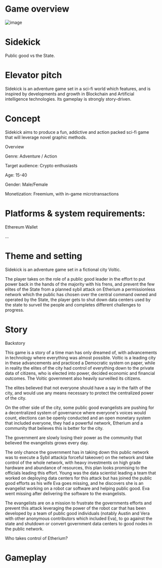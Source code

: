 # Game overview

![image](https://github.com/EngrGord/SideKick/blob/main/assets/futuristic-city-landscape-vector-27449986.jpg)


# Sidekick

Public good vs the State.

# Elevator pitch

Sidekick is an adventure game set in a sci-fi world which features, and is inspired by developments and growth in Blockchain and Artificial intelligence technologies. Its gameplay is strongly story-driven.

# Concept
Sidekick aims to produce a fun, addictive and action packed sci-fi game that will leverage novel graphic methods.

Overview

Genre: Adventure / Action

Target audience: Crypto enthusiasts

Age: 15-40

Gender: Male/Female

Monetization: Freemium, with in-game microtransactions

# Platforms & system requirements:  

Ethereum Wallet

...

# Theme and setting

Sidekick is an adventure game set in a fictional city Voltic. 

The player takes on the role of a public good leader in the effort to put power back in the hands of  the majority with his frens, and prevent the few elites of the State from a planned sybil attack on Etherium a permissionless network which the public has chosen over the central command owned and operated by the State, the player gets to shut down data centers used by the state to surveil the people and completes different challenges to progress.


# Story
Backstory


This game is a story of a time man has only dreamed of, with advancements in technology where everything was almost possible. Voltic is a leading city in these advancements and practiced a Democratic system on paper, while in reality the elites of the city had control of everything down to the private data of citizens, who is elected into power, decided economic and financial outcomes. The Voltic government also heavily surveilled its citizens.

The elites believed that not everyone should have a say in the faith of the city, and would use any means necessary to protect the centralized power of the city.

 On the other side of the city, some public good evangelists are pushing for a decentralized system of governance where everyone's voices would count, elections can be openly conducted and an open monetary system that included everyone, they had a powerful network, Etherium and a community that believes this is better for the city.

The government are slowly losing their power as the community that believed the evangelists grows every day.

The only chance the government has in taking down this public network was to execute a Sybil attack(a forceful takeover) on the network and take control of the whole network,  with heavy investments on high grade hardware and abundance of resources, this plan looks promising to the officials leading this effort. 
Young was the data scientist leading a team that worked on deploying data centers for this attack but has joined the public good efforts as his wife Eva goes missing, and he discovers she is an evangelist working on a robot car software and helping public good. Eva went missing after delivering the software to the evangelists.

The evangelists are on a mission to frustrate the governments efforts and prevent this attack leveraging the power of the robot car that has been developed by a team of public good individuals (notably Austin and Vera with other anonymous contributors which included Eva), to go against the state and shutdown or convert government data centers to good nodes in the public network.

Who takes control of Etherium?


# Gameplay

